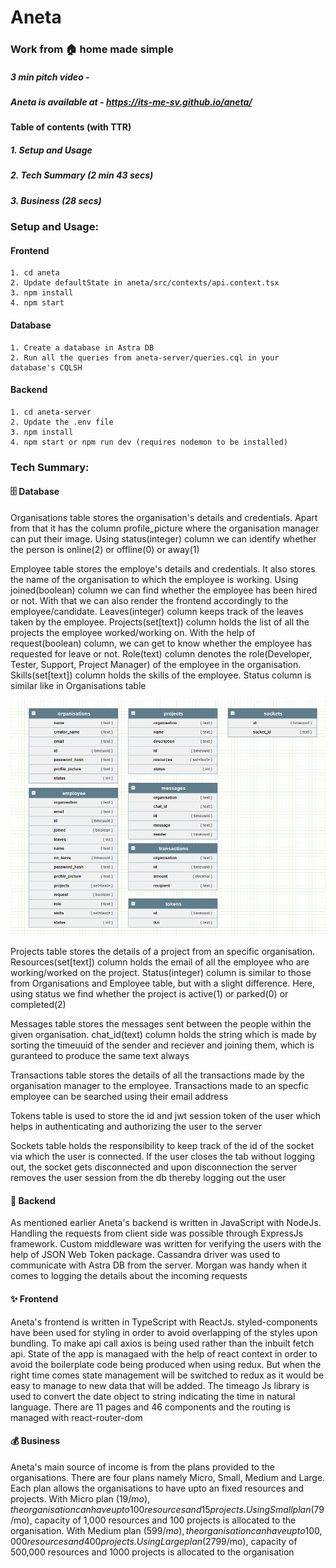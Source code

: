 # Aneta
### Work from 🏠 home made simple

##### 3 min pitch video - 
##### Aneta is available at - https://its-me-sv.github.io/aneta/

#### Table of contents (with TTR)
##### 1. Setup and Usage
##### 2. Tech Summary (2 min 43 secs)
##### 3. Business (28 secs)

### Setup and Usage:
#### Frontend
``` 
1. cd aneta
2. Update defaultState in aneta/src/contexts/api.context.tsx
3. npm install
4. npm start
```
#### Database
```
1. Create a database in Astra DB
2. Run all the queries from aneta-server/queries.cql in your database's CQLSH
```
#### Backend
```
1. cd aneta-server
2. Update the .env file
3. npm install
4. npm start or npm run dev (requires nodemon to be installed)
```

### Tech Summary:
#### 🗄️ Database
Organisations table stores the organisation's details and credentials. Apart from that it has the
column profile_picture where the organisation manager can put their image. Using status(integer) column we can identify whether the person is online(2) or offline(0) or away(1)

Employee table stores the employe's details and credentials. It also stores the name of the organisation to which the employee is working. Using joined(boolean) column we can find whether the employee has been hired or not. With that we can also render the frontend accordingly to the employee/candidate. Leaves(integer) column keeps track of the leaves taken by the employee. Projects(set[text]) column holds the list of all the projects the employee worked/working on. With the help of request(boolean) column, we can get to know whether the employee has requested for leave or not. Role(text) column denotes the role(Developer, Tester, Support, Project Manager) of the employee in the organisation. Skills(set[text]) column holds the skills of the employee.
Status column is similar like in Organisations table

![](https://github.com/jarusYajiv67/aneta/blob/main/db.PNG)

Projects table stores the details of a project from an specific organisation. Resources(set[text]) column holds the email of all the employee who are working/worked on the project. Status(integer) column is similar to those from Organisations and Employee table, but with a slight difference. Here, using status we find whether the project is active(1) or parked(0) or completed(2)

Messages table stores the messages sent between the people within the given organisation. chat_id(text) column holds the string which is made by sorting the timeuuid of the sender and reciever and joining them, which is guranteed to produce the same text always

Transactions table stores the details of all the transactions made by the organisation manager to the employee. Transactions made to an specfic employee can be searched using their email address

Tokens table is used to store the id and jwt session token of the user which helps in authenticating and authorizing the user to the server

Sockets table holds the responsibility to keep track of the id of the socket via which the user is connected. If the user closes the tab without logging out, the socket gets disconnected and upon disconnection the server removes the user session from the db thereby logging out the user

#### 🚀 Backend
As mentioned earlier Aneta's backend is written in JavaScript with NodeJs. Handling the requests from client side was possible through ExpressJs framework. Custom middleware was written for verifying the users with the help of JSON Web Token package. Cassandra driver was used to communicate with Astra DB from the server.  Morgan was handy when it comes to logging the details about the incoming requests

#### ✨ Frontend
Aneta's frontend is written in TypeScript with ReactJs. styled-components have been used for styling in order to avoid overlapping of the styles upon bundling. To make api call axios is being used rather than the inbuilt fetch api. State of the app is managaed with the help of react context in order to avoid the boilerplate code being produced when using redux. But when the right time comes state management will be switched to redux as it would be easy to manage to new data that will be added. The timeago Js library is used to convert the date object to string indicating the time in natural language. There are 11 pages and 46 components and the routing is managed with react-router-dom

#### 💰 Business
Aneta's main source of income is from the plans provided to the organisations. There are four plans namely Micro, Small, Medium and Large. Each plan allows the organisations to have upto an fixed resources and projects. With Micro plan (19$/mo), the organisation can have upto 100 resources and 15 projects. Using Small plan (79$/mo), capacity of 1,000 resources and 100 projects is allocated to the organisation. With Medium plan (599$/mo), the organisation can have upto 100,000 resources and 400 projects. Using Large plan (2799$/mo), capacity of 500,000 resources and 1000 projects is allocated to the organisation